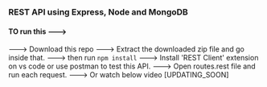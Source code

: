 ### REST API using Express, Node and MongoDB

#### TO run this --->
---> Download this repo
---> Extract the downloaded zip file and go inside that.
---> then run `npm install`
---> Install 'REST Client' extension on vs code or use postman to test this API.
---> Open routes.rest file and run each request.
---> Or watch below video [UPDATING_SOON]